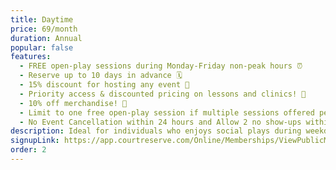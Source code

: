 ```yaml
---
title: Daytime
price: 69/month
duration: Annual
popular: false
features:
  - FREE open-play sessions during Monday-Friday non-peak hours ⏰
  - Reserve up to 10 days in advance 🗓️
  - 15% discount for hosting any event 🎉
  - Priority access & discounted pricing on lessons and clinics! 🥇
  - 10% off merchandise! 👕
  - Limit to one free open-play session if multiple sessions offered per day.
  - No Event Cancellation within 24 hours and Allow 2 no show-ups within 1 month
description: Ideal for individuals who enjoys social plays during weekday daytime hours.
signupLink: https://app.courtreserve.com/Online/Memberships/ViewPublicMembership/16040?membershipId=196493
order: 2
---
```

